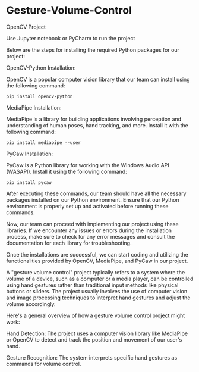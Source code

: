 # Gesture-Volume-Control

OpenCV Project

Use Jupyter notebook or PyCharm to run the project

Below are the steps for installing the required Python packages for our project:

OpenCV-Python Installation:

OpenCV is a popular computer vision library that our team can install using the following command:


    pip install opencv-python

MediaPipe Installation:

MediaPipe is a library for building applications involving perception and understanding of human poses, hand tracking, and more. Install it with the following command:

    pip install mediapipe --user
PyCaw Installation:

PyCaw is a Python library for working with the Windows Audio API (WASAPI). Install it using the following command:

    pip install pycaw
After executing these commands, our team should have all the necessary packages installed on our Python environment. Ensure that our Python environment is properly set up and activated before running these commands.

Now, our team can proceed with implementing our project using these libraries. If we encounter any issues or errors during the installation process, make sure to check for any error messages and consult the documentation for each library for troubleshooting.

Once the installations are successful, we can start coding and utilizing the functionalities provided by OpenCV, MediaPipe, and PyCaw in our project.

A "gesture volume control" project typically refers to a system where the volume of a device, such as a computer or a media player, can be controlled using hand gestures rather than traditional input methods like physical buttons or sliders. The project usually involves the use of computer vision and image processing techniques to interpret hand gestures and adjust the volume accordingly.

Here's a general overview of how a gesture volume control project might work:

Hand Detection: The project uses a computer vision library like MediaPipe or OpenCV to detect and track the position and movement of our user's hand.

Gesture Recognition: The system interprets specific hand gestures as commands for volume control.
